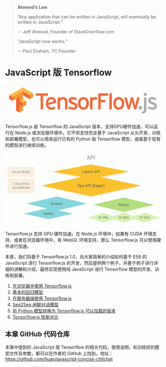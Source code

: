 > **Atwood’s Law**
>  
> “Any application that can be written in JavaScript, will eventually be written in JavaScript.”
>  
>  -- Jeff Atwood, Founder of StackOverflow.com

> “JavaScript now works.”
>  
>  -- Paul Graham, YC Founder

# JavaScript 版 Tensorflow

![Tensorflow.js](images/tensorflow-js.gif)

Tensorflow.js 是 Tensorflow 的 JavaScript 版本，支持GPU硬件加速，可以运行在 Node.js 或浏览器环境中。它不但支持完全基于 JavaScript 从头开发、训练和部署模型，也可以用来运行已有的 Python 版 Tensorflow 模型，或者基于现有的模型进行继续训练。

![Tensorflow.js Architecture](images/architecture.gif)

Tensorflow.js 支持 GPU 硬件加速。在 Node.js 环境中，如果有 CUDA 环境支持，或者在浏览器环境中，有 WebGL 环境支持，那么 Tensorflow.js 可以使用硬件进行加速。

本章，我们将基于 Tensorflow.js 1.0，向大家简单的介绍如何基于 ES6 的 JavaScript 进行 Tensorflow.js 的开发，然后提供两个例子，并基于例子进行详细的讲解和介绍，最终实现使用纯 JavaScript 进行 Tensorflow 模型的开发、训练和部署。

1. [在浏览器中使用 Tensorflow.js](browser-ml.md)
1. [基本的回归模型](regression-model.md)
1. [在服务器端使用 Tensorflow.js](nodejs-ml.md)
1. [Seq2Seq 闲聊对话模型](seq2seq-model.md)
1. [将 Python 模型转换为 Tensorflow.js 可以加载的版本](converter-js.md)
1. [Tensorflow.js 性能对比](performance.md)


## 本章 GitHub 代码仓库

本章中提到的 JavaScript 版 Tensorflow 的相关代码，使用说明，和训练好的模型文件及参数，都可以在作者的 GitHub 上找到。地址： https://github.com/huan/javascript-concise-chitchat
